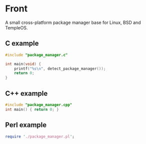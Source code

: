 # Front

A small cross-platform package manager base for Linux, BSD and TempleOS.

## C example

```c
#include "package_manager.c"

int main(void) {
    printf("%s\n", detect_package_manager());
    return 0;
}
```

## C++ example

```cpp
#include "package_manager.cpp"
int main() { return 0; }
```

## Perl example

```perl
require './package_manager.pl';
```
